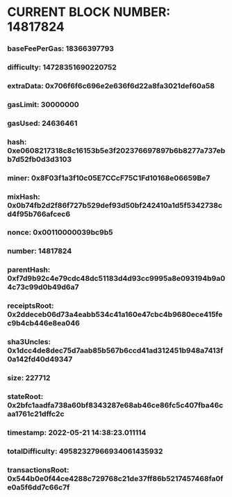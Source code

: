 # CURRENT BLOCK NUMBER: 14817824

### baseFeePerGas: 18366397793
### difficulty: 14728351690220752
### extraData: 0x706f6f6c696e2e636f6d22a8fa3021def60a58
### gasLimit: 30000000
### gasUsed: 24636461
### hash: 0xe0608217318c8c16153b5e3f202376697897b6b8277a737ebb7d52fb0d3d3103
### miner: 0x8F03f1a3f10c05E7CCcF75C1Fd10168e06659Be7
### mixHash: 0x0b74fb2d2f86f727b529def93d50bf242410a1d5f5342738cd4f95b766afcec6
### nonce: 0x00110000039bc9b5
### number: 14817824
### parentHash: 0xf7d9b92c4e79cdc48dc51183d4d93cc9995a8e093194b9a04c73c99d0b49d6a7
### receiptsRoot: 0x2ddeceb06d73a4eabb534c41a160e47cbc4b9680ece415fec9b4cb446e8ea046
### sha3Uncles: 0x1dcc4de8dec75d7aab85b567b6ccd41ad312451b948a7413f0a142fd40d49347
### size: 227712
### stateRoot: 0x2bfc1aadfa738a60bf8343287e68ab46ce86fc5c407fba46caa1761c21dffc2c
### timestamp: 2022-05-21 14:38:23.011114
### totalDifficulty: 49582327966934061435932
### transactionsRoot: 0x544b0e0f44ce4288c729768c21de37ff86b5217457468fa0fe0a5f6dd7c66c7f
